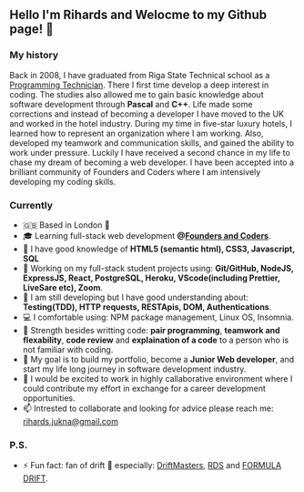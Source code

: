 ## Hello I'm Rihards and Welocme to my Github page! 👋

### My history

Back in 2008, I have graduated from Riga State Technical school as a [Programming Technician](https://www.rvt.lv/eng/department/computer/study-programm). There I first time develop a deep interest in coding. The studies also allowed me to gain basic knowledge about software development through **Pascal** and **C++**. Life made some corrections and instead of becoming a developer I have moved to the UK and worked in the hotel industry. During my time in five-star luxury hotels, I learned how to represent an organization where I am working. Also, developed my teamwork and communication skills, and gained the ability to work under pressure. Luckily I have received a second chance in my life to chase my dream of becoming a web developer. I have been accepted into a brilliant community of Founders and Coders where I am intensively developing my coding skills.

### Currently

- 🇬🇧 Based in London 💂
- 🎓 Learning full-stack web development **@[Founders and Coders](https://www.foundersandcoders.com/)**.
- 🌱 I have good knowledge of **HTML5 (semantic html), CSS3, Javascript, SQL**
- 🔭 Working on my full-stack student projects using: **Git/GitHub, NodeJS, ExpressJS, React, PostgreSQL, Heroku, VScode(including Prettier, LiveSare etc), Zoom**.
- 🗿 I am still developing but I have good understanding about: **Testing(TDD), HTTP requests, RESTApis, DOM, Authentications**.
- 💻 I comfortable using: NPM package management, Linux OS, Insomnia.
- 💪 Strength besides writting code: **pair programming**, **teamwork and flexability**, **code review** and **explaination of a code** to a person who is not familiar with coding. 
- 🎯 My goal is to build my portfolio, become a **Junior Web developer**, and start my life long journey in software development industry.
- 🤩 I would be excited to work in highly callaborative environment where I could contribute my effort in exchange for a career development opportunities.
- 📫 Intrested to collaborate and looking for advice please reach me: rihards.jukna@gmail.com

### P.S.

- ⚡ Fun fact: fan of drift 🏁 especially: [DriftMasters](https://www.driftmasters.gp/), [RDS](https://rdstv.ru/en/) and [FORMULA DRIFT](http://www.formulad.com/).
